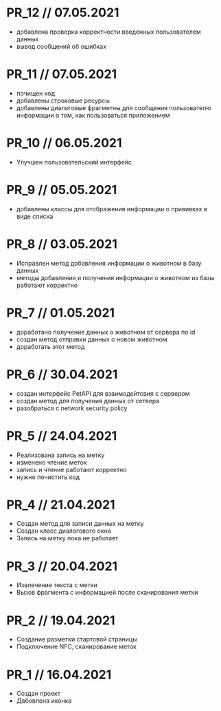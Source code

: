 # PR_12 // 07.05.2021

- добавлена проверка корректности введенных пользователем данных
- вывод сообщений об ошибках

# PR_11 // 07.05.2021

- почищен код
- добавлены строковые ресурсы
- добавлены диалоговые фрагметны для сообщения пользователю информации о том, как пользоваться приложением

# PR_10 // 06.05.2021

- Улучшен пользовательский интерфейс

# PR_9 // 05.05.2021

- добавлены классы для отображения информации о прививках в виде списка

# PR_8 // 03.05.2021

- Исправлен метод добавления информации о животном в базу данных
- методы добавления и получения информации о животном из базы работают корректно

# PR_7 // 01.05.2021

- доработано получение данных о животном от сервера по id
- создан метод отправки данных о новом животном
- доработать этот метод

# PR_6 // 30.04.2021

- создан интерфейс PetAPI для взаимодейтсвия с сервером
- создан метод для получения данных от сетвера
- разобраться с network security policy

# PR_5 // 24.04.2021

- Реализована запись на метку
- изменено чтение меток
- запись и чтение работают корректно
- нужно почистить код

# PR_4 // 21.04.2021

- Создан метод для записи данных на метку
- Создан класс диалогового окна
- Запись на метку пока не работает

# PR_3 // 20.04.2021

- Извлечение текста с метки
- Вызов фрагмента с информацией после сканирования метки

# PR_2 // 19.04.2021

- Создание разметки стартовой страницы
- Подключение NFC, сканирование меток

# PR_1 // 16.04.2021

- Создан проект
- Дабовлена иконка
